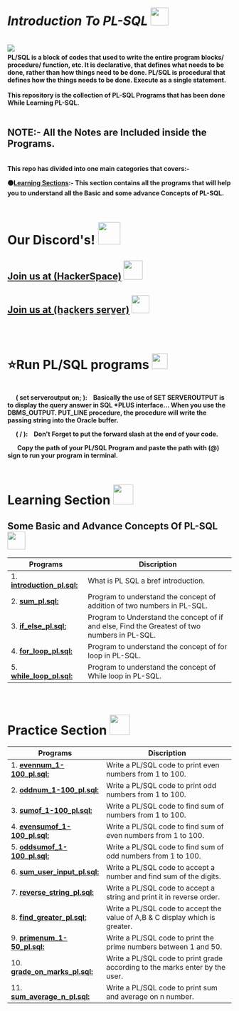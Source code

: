  <h1><b><i>Introduction To PL-SQL </i></b><img src="https://i.imgur.com/B4rKfNl.png" height=40px></h1> 
 <br>
<img src="https://i.imgur.com/eaufU1Y.gif" > 
<img src="https://i.imgur.com/wZ2fx8S.gif" height=4px width=100%>
<br><b>
PL/SQL is a block of codes that used to write the entire program blocks/ procedure/ function, etc. It is declarative, that defines what needs to be done, rather than how things need to be done. PL/SQL is procedural that defines how the things needs to be done. Execute as a single statement.<br><br>
This repository is the collection of PL-SQL Programs that has been done While Learning PL-SQL.<br><br>

<h2><b>NOTE<b>:- All the Notes are Included inside the Programs. </h2>
<br>
This repo has divided into one main categories that covers:-<br>

⚫<u>Learning Sections</u>:- This section contains all the programs that will help you to understand all the Basic and some advance Concepts of PL-SQL. <br>

<b>
<img src="https://i.imgur.com/wZ2fx8S.gif" height=4px width=100%>

# Our Discord's! <img src="https://i.imgur.com/YrfDw86.gif" height=50px>

<!-- <img src="https://i.imgur.com/wZ2fx8S.gif" height=5px width=50%> -->

**[<h2>Join us at (HackerSpace)](https://discord.gg/5PNFxQF2nz)** <img src="https://i.imgur.com/eWIwGMl.png" height=43px>

**[<h2>Join us at (h̲a̲c̲k̲e̲r̲s̲ ̲s̲e̲r̲v̲e̲r̲)](https://discord.gg/5uZjRKHmJQ)** <img src="https://i.imgur.com/ZvJVrUo.gif" height=40px>

<!-- <img src="https://i.imgur.com/wZ2fx8S.gif" height=5px width=50%> -->
</b>
<br>

# ⭐Run PL/SQL programs <img src="https://i.imgur.com/ZTeqcGO.gif" height=35px>

<img src="https://i.imgur.com/wZ2fx8S.gif" height=4px width=100%>

 <img src="https://i.imgur.com/aLhRk4Z.gif" height=12px>&nbsp;&nbsp;<b>( set serveroutput on; ):&nbsp;&nbsp;&nbsp;</b> Basically the use of SET SERVEROUTPUT is to display the query answer in SQL *PLUS interface... When you use the DBMS_OUTPUT. PUT_LINE procedure, the procedure will write the passing string into the Oracle buffer.<br>

 <img src="https://i.imgur.com/aLhRk4Z.gif" height=12px>&nbsp;&nbsp;<b>( / ):&nbsp;&nbsp;&nbsp;<b> Don't Forget to put the forward slash at the end of your code. <br>

 <img src="https://i.imgur.com/aLhRk4Z.gif" height=12px>&nbsp;&nbsp; Copy the path of your PL/SQL Program and paste the path with (@) sign to run your program in terminal.<br>

<img src="https://i.imgur.com/wZ2fx8S.gif" height=4px width=100%>

# Learning Section <img src="https://i.imgur.com/ARXvPUn.gif"  height=45px>

## Some Basic and Advance Concepts Of PL-SQL <img src="https://i.imgur.com/VIvdPkP.gif" height=40px>

| Programs                                           |Discription                             |
|----------------------------------------------------|----------------------------------------|
|1. **[introduction_pl.sql:](learning/introduction_pl.sql)**| What is PL SQL a bref introduction. |
|2. **[sum_pl.sql:](learning/sum_pl.sql)**| Program to understand the concept of addition of two numbers in PL-SQL.|
|3. **[if_else_pl.sql:](learning/if_else_pl.sql)**| Program to Understand the concept of if and else, Find the Greatest of two numbers in PL-SQL.|
|4. **[for_loop_pl.sql:](learning/for_loop_pl.sql)**| Program to understand the concept of for loop in PL-SQL.|
|5. **[while_loop_pl.sql:](learning/while_loop-pl.sql)**| Program to understand the concept of While loop in PL-SQL.|
<br>

# Practice Section <img src="https://i.imgur.com/DpLBbnp.gif"  height=45px>

| Programs                                           |Discription                             |
|----------------------------------------------------|----------------------------------------|
|1. **[evennum_1-100_pl.sql:](practice_set/evennum_1-100_pl.sql)**| Write a PL/SQL code to print even numbers from 1 to 100. |
|2. **[oddnum_1-100_pl.sql:](practice_set/oddnum_1-100_pl.sql)**| Write a PL/SQL code to print odd numbers from 1 to 100. |
|3. **[sumof_1-100_pl.sql:](practice_set/sumof_1-100_pl.sql)**| Write a PL/SQL code to find sum of numbers from 1 to 100. |
|4. **[evensumof_1-100_pl.sql:](practice_set/evensumof_1-100_pl.sql)**| Write a PL/SQL code to find sum of even numbers from 1 to 100. |
|5. **[oddsumof_1-100_pl.sql:](practice_set/oddsumof_1-100_pl.sql)**| Write a PL/SQL code to find sum of odd numbers from 1 to 100. |
|6. **[sum_user_input_pl.sql:](practice_set/sum_user_input_pl.sql)**| Write a PL/SQL code to accept a number and find sum of the digits. |
|7. **[reverse_string_pl.sql:](practice_set/reverse_string_pl.sql)**| Write a PL/SQL code to accept a string and print it in reverse order. |
|8. **[find_greater_pl.sql:](practice_set/find_greater_pl.sql)**| Write a PL/SQL code to accept the value of A,B & C display which is greater. |
|9. **[primenum_1-50_pl.sql:](practice_set/primenum_1-50_pl.sql)**| Write a PL/SQL code to print the prime numbers between 1 and 50. |
|10. **[grade_on_marks_pl.sql:](practice_set/grade_on_marks_pl.sql)**| Write a PL/SQL code to print grade according to the marks enter by the user. |
|11. **[sum_average_n_pl.sql:](practice_set/sum_average_n_pl.sql)**| Write a PL/SQL code to print sum and average on n number. |
<br><br>